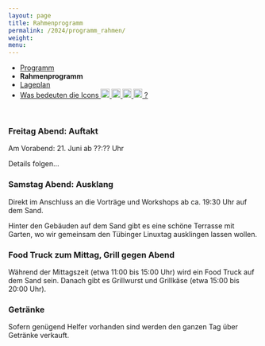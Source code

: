 ```yaml
---
layout: page
title: Rahmenprogramm
permalink: /2024/programm_rahmen/
weight:
menu:
---
```


* <a href="../programm/">Programm</a>
* <span style="font-weight: bold;">Rahmenprogramm</span>
* <a href="../lageplan/">Lageplan</a>
* <a href="../programm_was_bedeuten_die_icons">Was bedeuten die Icons <img height="18" width="18" src="../../images/workshop.svg"> <img height="18" width="18" src="../../images/talk.svg"> <img height="18" width="18" src="../../images/talk2.svg"> <img height="18" width="18" src="../../images/lightning.svg"> ?</a>

<br/>

### Freitag Abend: Auftakt

Am Vorabend: 21. Juni ab ??:?? Uhr

Details folgen...

### Samstag Abend: Ausklang

Direkt im Anschluss an die Vorträge und Workshops ab ca. 19:30 Uhr auf dem Sand.

Hinter den Gebäuden auf dem Sand gibt es eine schöne Terrasse mit Garten, wo wir
gemeinsam den Tübinger Linuxtag ausklingen lassen wollen.

### Food Truck zum Mittag, Grill gegen Abend

Während der Mittagszeit (etwa 11:00 bis 15:00 Uhr) wird
ein Food Truck auf dem Sand sein.
Danach gibt es Grillwurst und Grillkäse (etwa 15:00 bis 20:00 Uhr).

### Getränke

Sofern genügend Helfer vorhanden sind werden den ganzen Tag über Getränke
verkauft.
